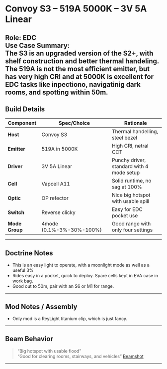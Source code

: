 # Convoy S3 – 519A 5000K – 3V 5A Linear

**Role:** EDC  
**Use Case Summary:**  
The S3 is an upgraded version of the S2+, with shelf construction and better thermal handeling.  The 519A is not the most efficient emitter, but has very high CRI and at 5000K is excellent for EDC tasks like inpectiono, navigatinig dark rooms, and spotting within 50m.   
---

##  Build Details

| Component     | Spec/Choice                   | Rationale                                   |
|---------------|-------------------------------|---------------------------------------------|
| **Host**      | Convoy S3                     | Thermal handelling, steel bezel             |
| **Emitter**   | 519A in 5000K                 | High CRI, netral CCT                        |
| **Driver**    | 3V 5A Linear                  | Punchy driver, standard with 4 mode setup   |
| **Cell**      | Vapcell A11                   | Solid runtime, no sag at 100%               |
| **Optic**     | OP refector                   | Nice big hotspot with usable spill          |
| **Switch**    | Reverse clicky                | Easy for EDC pocket use                     |
| **Mode Group**| 4mode (0.1%-3%-30%-100%)      | Good range with only four settings          |

---

##  Doctrine Notes

- This is an easy light to operate, with a moonlight mode as well as a useful 3%
- Rides easy in a pocket, quick to deploy.  Spare cells kept in EVA case in work bag.
- Good out to 50m, pair with an S6 or M1 for range.

---

##  Mod Notes / Assembly

- Only mod is a ReyLight titanium clip, which is just fancy.

---

##  Beam Behavior

> “Big hotspot with usable flood”  
> “Good for clearing rooms, stairways, and vehicles”
[Beamshot](beamshots/S3-519-Garage-5m-04-27-2025.jpg)

---
